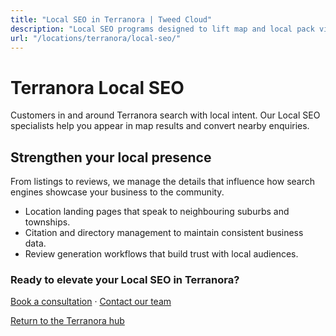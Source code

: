 ```yaml
---
title: "Local SEO in Terranora | Tweed Cloud"
description: "Local SEO programs designed to lift map and local pack visibility for Terranora businesses."
url: "/locations/terranora/local-seo/"
---
```


# Terranora Local SEO

Customers in and around Terranora search with local intent. Our Local SEO specialists help you appear in map results and convert nearby enquiries.

## Strengthen your local presence

From listings to reviews, we manage the details that influence how search engines showcase your business to the community.

- Location landing pages that speak to neighbouring suburbs and townships.
- Citation and directory management to maintain consistent business data.
- Review generation workflows that build trust with local audiences.

### Ready to elevate your Local SEO in Terranora?

[Book a consultation](/consultation/) · [Contact our team](/contact/)

[Return to the Terranora hub](/locations/terranora/)
